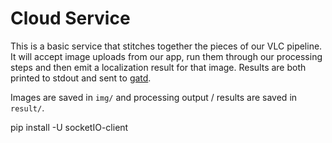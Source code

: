 Cloud Service
=============

This is a basic service that stitches together the pieces of our VLC pipeline.
It will accept image uploads from our app, run them through our processing steps
and then emit a localization result for that image. Results are both printed to
stdout and sent to [gatd][gatd].

Images are saved in `img/` and processing output / results are saved in `result/`.

[gatd]: https://github.com/lab11/gatd/ "GATD Homepage"

pip install -U socketIO-client